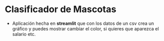 # Clasificador de Mascotas 
* Aplicación hecha en **streamlit** que con los datos de un csv crea un gráfico y puedes mostrar cambiar el color, si quieres que aparezca el salario etc.